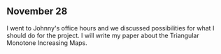 ## November 28

I went to Johnny's office hours and we discussed possibilities for what I should do for the project. I will write my paper about the Triangular Monotone Increasing Maps.
